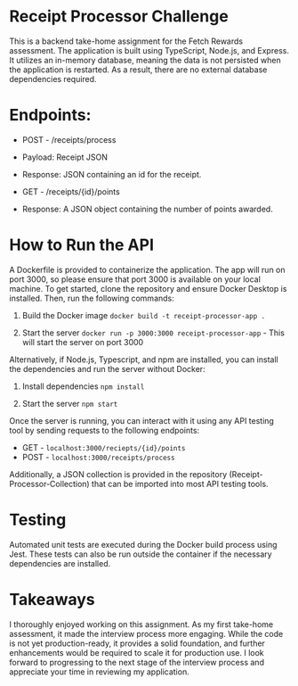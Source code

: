 # Receipt Processor Challenge

This is a backend take-home assignment for the Fetch Rewards assessment. The application is built using TypeScript, Node.js, and Express. It utilizes an in-memory database, meaning the data is not persisted when the application is restarted. As a result, there are no external database dependencies required.

# Endpoints:

- POST - /receipts/process
- Payload: Receipt JSON
- Response: JSON containing an id for the receipt.

- GET - /receipts/{id}/points
- Response: A JSON object containing the number of points awarded.

# How to Run the API

A Dockerfile is provided to containerize the application. The app will run on port 3000, so please ensure that port 3000 is available on your local machine. To get started, clone the repository and ensure Docker Desktop is installed. Then, run the following commands:

1. Build the Docker image
   `docker build -t receipt-processor-app .`

2. Start the server
   `docker run -p 3000:3000 receipt-processor-app` - This will start the server on port 3000

Alternatively, if Node.js, Typescript, and npm are installed, you can install the dependencies and run the server without Docker:

1. Install dependencies
   `npm install`

2. Start the server
   `npm start`

Once the server is running, you can interact with it using any API testing tool by sending requests to the following endpoints:

- GET - `localhost:3000/reciepts/{id}/points`
- POST - `localhost:3000/receipts/process`

Additionally, a JSON collection is provided in the repository (Receipt-Processor-Collection) that can be imported into most API testing tools.

# Testing

Automated unit tests are executed during the Docker build process using Jest. These tests can also be run outside the container if the necessary dependencies are installed.

# Takeaways

I thoroughly enjoyed working on this assignment. As my first take-home assessment, it made the interview process more engaging. While the code is not yet production-ready, it provides a solid foundation, and further enhancements would be required to scale it for production use. I look forward to progressing to the next stage of the interview process and appreciate your time in reviewing my application.
